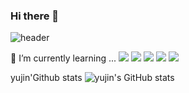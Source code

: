 ### Hi there 👋

![header](https://capsule-render.vercel.app/api?type=waving&height=200&color=auto&customColorList=2&text=Hello%20World!&animation=twinkling)

🌱 I’m currently learning ...
<img src="https://img.shields.io/badge/PYTHON-3776AB?style=flat-square&logo=PYTHON&logoColor=white">
<img src="https://img.shields.io/badge/C-A8B9CC?style=flat-square&logo=C&logoColor=white">
<img src="https://img.shields.io/badge/JAVA-3776AB?style=flat-square&logo=JAVA&logoColor=red">
<img src="https://img.shields.io/badge/HTML5-E34F26?style=flat-square&logo=HTML%&logoColor=white">
<img src="https://img.shields.io/badge/GITHUB-181717?style=flat-square&logo=GITHUB%&logoColor=white">

yujin'Github stats
![yujin's GitHub stats](https://github-readme-stats.vercel.app/api?username=kingy0ujin&show_icons=true&theme=radical)


<!--
**kingy0ujin/kingy0ujin** is a ✨ _special_ ✨ repository because its `README.md` (this file) appears on your GitHub profile.

Here are some ideas to get you started:

- 🔭 I’m currently working on ...
- 🌱 I’m currently learning ...
- 👯 I’m looking to collaborate on ...
- 🤔 I’m looking for help with ...
- 💬 Ask me about ...
- 📫 How to reach me: ...
- 😄 Pronouns: ...
- ⚡ Fun fact: ...
-->
